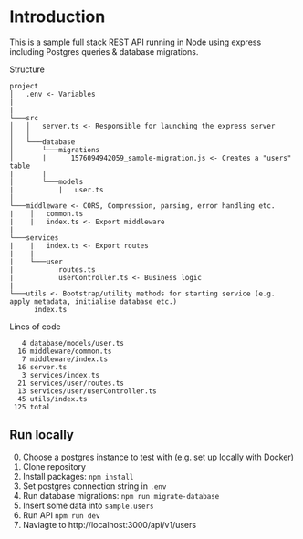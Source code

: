 # Introduction

This is a sample full stack REST API running in Node using express including Postgres queries & database migrations.

Structure

```
project
│   .env <- Variables
|
|
└───src
│   │   server.ts <- Responsible for launching the express server
│   │
│   └───database
│       └───migrations
│       |      1576094942059_sample-migration.js <- Creates a "users" table
|       |
│       └───models
|           |   user.ts
│
└───middleware <- CORS, Compression, parsing, error handling etc.
|    │   common.ts
|    |   index.ts <- Export middleware
|
└───services
|    |   index.ts <- Export routes
|    |
|    └───user
|           routes.ts
|           userController.ts <- Business logic
|
└───utils <- Bootstrap/utility methods for starting service (e.g. apply metadata, initialise database etc.)
      index.ts
```

Lines of code


       4 database/models/user.ts
      16 middleware/common.ts
       7 middleware/index.ts
      16 server.ts
       3 services/index.ts
      21 services/user/routes.ts
      13 services/user/userController.ts
      45 utils/index.ts
     125 total

## Run locally

0. Choose a postgres instance to test with (e.g. set up locally with Docker)
1. Clone repository
1. Install packages: `npm install`
1. Set postgres connection string in `.env`
1. Run database migrations: `npm run migrate-database`
1. Insert some data into `sample.users`
1. Run API `npm run dev`
1. Naviagte to http://localhost:3000/api/v1/users

